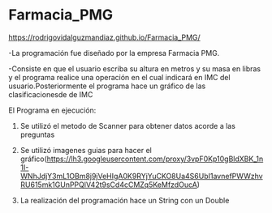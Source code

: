 # Farmacia_PMG
https://rodrigovidalguzmandiaz.github.io/Farmacia_PMG/

-La programación fue diseñado por la empresa Farmacia PMG.

-Consiste en que el usuario escriba su altura en metros y su masa en libras y el programa realice una operación en el cual indicará en IMC del usuario.Posteriormente el programa hace un gráfico de las clasificacionesde de IMC

El Programa en ejecución:

1.  Se utilizó el metodo de Scanner para obtener datos acorde a las preguntas

2.  Se utilizó imagenes guias para hacer el gráfico(https://lh3.googleusercontent.com/proxy/3vpF0Kp10gBldXBK_1n1I-WNhJdjY3mL1OBm8j9jVeHIgA0K9RYjYuCKO8Ua4S6UbI1avnefPWWzhvRU615mk1GUnPPQlV42t9sCd4cCMZq5KeMfzdOucA)

3.  La realización del programación hace un String con un Double
